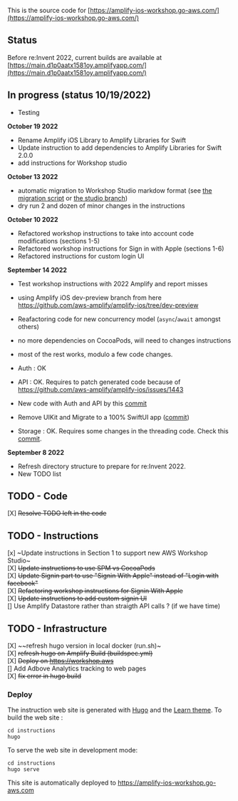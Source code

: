 This is the source code for [https://amplify-ios-workshop.go-aws.com/](https://amplify-ios-workshop.go-aws.com/)

## Status 

Before re:Invent 2022, current builds are available at [https://main.d1p0aatx1581oy.amplifyapp.com/](https://main.d1p0aatx1581oy.amplifyapp.com/)

## In progress (status 10/19/2022)

- Testing 

**October 19 2022** 

- Rename Amplify iOS Library to Amplify Libraries for Swift
- Update instruction to add dependencies to Amplify Libraries for Swift 2.0.0
- add instructions for Workshop studio

**October 13 2022**

- automatic migration to Workshop Studio markdow format (see [the migration script](https://github.com/sebsto/amplify-ios-workshop/blob/main/migrate_markdown/Sources/mm/mm.swift) or [the studio branch](https://github.com/sebsto/amplify-ios-workshop/tree/studio))
- dry run 2 and dozen of minor changes in the instructions

**October 10 2022**

- Refactored workshop instructions to take into account code modifications (sections 1-5)  
- Refactored workshop instructions for Sign in with Apple (sections 1-6)  
- Refactored instructions for custom login UI

**September 14 2022**

- Test workshop instructions with 2022 Amplify and report misses  
- using Amplify iOS dev-preview branch from here https://github.com/aws-amplify/amplify-ios/tree/dev-preview
- Reafactoring code for new concurrency model (`async`/`await` amongst others)
- no more dependencies on CocoaPods, will need to changes instructions 
- most of the rest works, modulo a few code changes.

- Auth : OK 
- API  : OK. Requires to patch generated code because of https://github.com/aws-amplify/amplify-ios/issues/1443 
- New code with Auth and API by this [commit](https://github.com/sebsto/amplify-ios-workshop/commit/d89d27b7ab600c436f522983d4d2407e9ac3bf09)

- Remove UIKit and Migrate to a 100% SwiftUI app ([commit](https://github.com/sebsto/amplify-ios-workshop/commit/5d0f776ab0a63ac96cf486498550adb68800b383))

- Storage : OK. Requires some changes in the threading code. Check this [commit](https://github.com/sebsto/amplify-ios-workshop/commit/ef04d4fe218bf9c956e196c041ac689c03125d32).

**September 8 2022** 

- Refresh directory structure to prepare for re:Invent 2022.  
- New TODO list  

## TODO - Code 

[X] ~~Resolve TODO left in the code~~

## TODO - Instructions 

[x] ~Update instructions in Section 1 to support new AWS Workshop Studio~  
[X] ~~Update instructions to use SPM vs CocoaPods~~  
[X] ~~Update Signin part to use "Signin With Apple" instead of "Login with facebook"~~  
[X] ~~Refactoring workshop instructions for Signin With Apple~~  
[X] ~~Update instructions to add custom signin UI~~  
[] Use Amplify Datastore rather than straigth API calls ?  (if we have time) 

## TODO - Infrastructure 

[X] ~~refresh hugo version in local docker (run.sh)~  
[X] ~~refresh hugo on Amplify Build (buildspec.yml)~~  
[X] ~~Deploy on https://workshop.aws~~  
[] Add Adbove Analytics tracking to web pages  
[X] ~~fix error in hugo build~~  

<!-- ### Dir Structure

```text
x (you are here)
|
|-- code
      |-- Complete       <== this is the final result of the workshop
      |-- StartingPoint  <== this is the starting point of the app
|
|-- instructions         <== this is the static web site
``` -->

### Deploy

The instruction web site is generated with [Hugo](https://gohugo.io) and the [Learn theme](https://learn.netlify.com/en/).
To build the web site :
```
cd instructions
hugo
```

To serve the web site in development mode:
```
cd instructions
hugo serve
```

This site is automatically deployed to https://amplify-ios-workshop.go-aws.com
